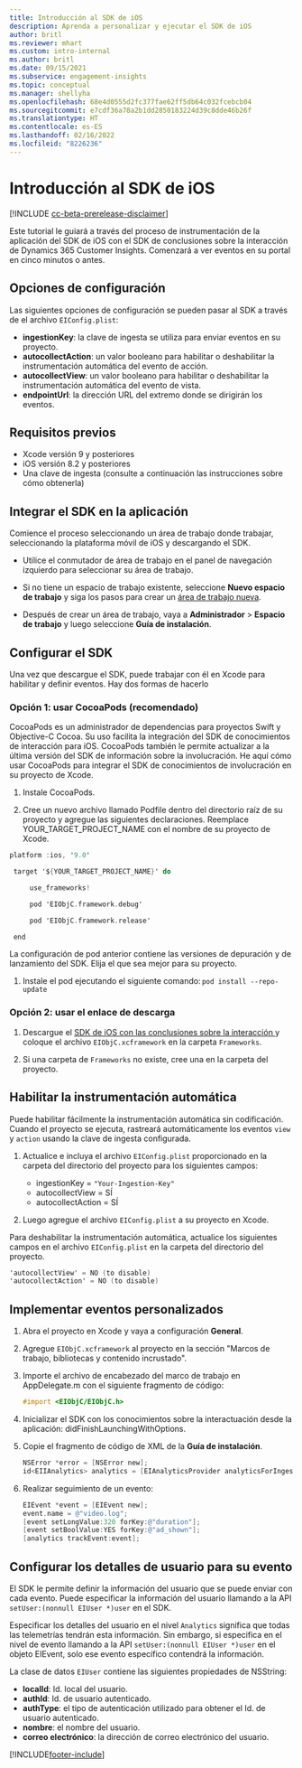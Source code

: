 ```yaml
---
title: Introducción al SDK de iOS
description: Aprenda a personalizar y ejecutar el SDK de iOS
author: britl
ms.reviewer: mhart
ms.custom: intro-internal
ms.author: britl
ms.date: 09/15/2021
ms.subservice: engagement-insights
ms.topic: conceptual
ms.manager: shellyha
ms.openlocfilehash: 68e4d0555d2fc377fae62ff5db64c032fcebcb04
ms.sourcegitcommit: e7cdf36a78a2b1dd2850183224d39c8dde46b26f
ms.translationtype: HT
ms.contentlocale: es-ES
ms.lasthandoff: 02/16/2022
ms.locfileid: "8226236"
---
```

# <a name="get-started-with-the-ios-sdk"></a>Introducción al SDK de iOS

[!INCLUDE [cc-beta-prerelease-disclaimer](includes/cc-beta-prerelease-disclaimer.md)]

Este tutorial le guiará a través del proceso de instrumentación de la aplicación del SDK de iOS con el SDK de conclusiones sobre la interacción de Dynamics 365 Customer Insights. Comenzará a ver eventos en su portal en cinco minutos o antes.

## <a name="configuration-options"></a>Opciones de configuración

Las siguientes opciones de configuración se pueden pasar al SDK a través de el archivo `EIConfig.plist`:

- **ingestionKey**: la clave de ingesta se utiliza para enviar eventos en su proyecto.
- **autocollectAction**: un valor booleano para habilitar o deshabilitar la instrumentación automática del evento de acción.
- **autocollectView**: un valor booleano para habilitar o deshabilitar la instrumentación automática del evento de vista.
- **endpointUrl**: la dirección URL del extremo donde se dirigirán los eventos.

## <a name="prerequisites"></a>Requisitos previos

- Xcode versión 9 y posteriores
- iOS versión 8.2 y posteriores
- Una clave de ingesta (consulte a continuación las instrucciones sobre cómo obtenerla)

## <a name="integrate-the-sdk-into-your-application"></a>Integrar el SDK en la aplicación

Comience el proceso seleccionando un área de trabajo donde trabajar, seleccionando la plataforma móvil de iOS y descargando el SDK.

- Utilice el conmutador de área de trabajo en el panel de navegación izquierdo para seleccionar su área de trabajo.

- Si no tiene un espacio de trabajo existente, seleccione **Nuevo espacio de trabajo** y siga los pasos para crear un [área de trabajo nueva](create-workspace.md).

- Después de crear un área de trabajo, vaya a **Administrador** > **Espacio de trabajo** y luego seleccione **Guía de instalación**.

## <a name="configure-the-sdk"></a>Configurar el SDK

Una vez que descargue el SDK, puede trabajar con él en Xcode para habilitar y definir eventos. Hay dos formas de hacerlo

### <a name="option-1-using-cocoapods-recommended"></a>Opción 1: usar CocoaPods (recomendado)
CocoaPods es un administrador de dependencias para proyectos Swift y Objective-C Cocoa. Su uso facilita la integración del SDK de conocimientos de interacción para iOS. CocoaPods también le permite actualizar a la última versión del SDK de información sobre la involucración. He aquí cómo usar CocoaPods para integrar el SDK de conocimientos de involucración en su proyecto de Xcode. 

1. Instale CocoaPods. 

1. Cree un nuevo archivo llamado Podfile dentro del directorio raíz de su proyecto y agregue las siguientes declaraciones. Reemplace YOUR_TARGET_PROJECT_NAME con el nombre de su proyecto de Xcode. 
```objectivec
platform :ios, '9.0'  

 target '${YOUR_TARGET_PROJECT_NAME}' do 

     use_frameworks!   

     pod 'EIObjC.framework.debug' 

     pod 'EIObjC.framework.release' 

 end 
```
La configuración de pod anterior contiene las versiones de depuración y de lanzamiento del SDK. Elija el que sea mejor para su proyecto.

1. Instale el pod ejecutando el siguiente comando: `pod install --repo-update `

### <a name="option-2-using-download-link"></a>Opción 2: usar el enlace de descarga

1. Descargue el [SDK de iOS con las conclusiones sobre la interacción ](https://download.pi.dynamics.com/sdk/EI-SDKs/ei-ios-sdk.zip) y coloque el archivo `EIObjC.xcframework` en la carpeta `Frameworks`.

1. Si una carpeta de `Frameworks` no existe, cree una en la carpeta del proyecto.

## <a name="enable-auto-instrumentation"></a>Habilitar la instrumentación automática
 
Puede habilitar fácilmente la instrumentación automática sin codificación. Cuando el proyecto se ejecuta, rastreará automáticamente los eventos `view` y `action` usando la clave de ingesta configurada. 

1. Actualice e incluya el archivo `EIConfig.plist` proporcionado en la carpeta del directorio del proyecto para los siguientes campos:
    - ingestionKey = `"Your-Ingestion-Key"`
    - autocollectView = SÍ
    - autocollectAction = SÍ

2. Luego agregue el archivo `EIConfig.plist` a su proyecto en Xcode. 



Para deshabilitar la instrumentación automática, actualice los siguientes campos en el archivo `EIConfig.plist` en la carpeta del directorio del proyecto. 

```objectivec
'autocollectView' = NO (to disable)
'autocollectAction' = NO (to disable)
```


## <a name="implement-custom-events"></a>Implementar eventos personalizados

1. Abra el proyecto en Xcode y vaya a configuración **General**. 
1. Agregue `EIObjC.xcframework` al proyecto en la sección "Marcos de trabajo, bibliotecas y contenido incrustado".

1. Importe el archivo de encabezado del marco de trabajo en AppDelegate.m con el siguiente fragmento de código:

    ```objectivec
    #import <EIObjC/EIObjC.h>
    ```

1. Inicializar el SDK con los conocimientos sobre la interactuación desde la aplicación: didFinishLaunchingWithOptions.
1. Copie el fragmento de código de XML de la **Guía de instalación**.

    ```objectivec
    NSError *error = [NSError new];
    id<EIIAnalytics> analytics = [EIAnalyticsProvider analyticsForIngestionKey:nil error:&error];
    ```

1. Realizar seguimiento de un evento:

    ```objectivec
    EIEvent *event = [EIEvent new];
    event.name = @"video.log";
    [event setLongValue:320 forKey:@"duration"];
    [event setBoolValue:YES forKey:@"ad_shown"];
    [analytics trackEvent:event];
    ```

## <a name="set-user-details-for-your-event"></a>Configurar los detalles de usuario para su evento

El SDK le permite definir la información del usuario que se puede enviar con cada evento. Puede especificar la información del usuario llamando a la API `setUser:(nonnull EIUser *)user` en el SDK.

Especificar los detalles del usuario en el nivel `Analytics` significa que todas las telemetrías tendrán esta información. Sin embargo, si especifica en el nivel de evento llamando a la API `setUser:(nonnull EIUser *)user` en el objeto EIEvent, solo ese evento específico contendrá la información.

La clase de datos `EIUser` contiene las siguientes propiedades de NSString:

- **localId**: Id. local del usuario.
- **authId**: Id. de usuario autenticado.
- **authType**: el tipo de autenticación utilizado para obtener el Id. de usuario autenticado.
- **nombre**: el nombre del usuario.
- **correo electrónico**: la dirección de correo electrónico del usuario.


[!INCLUDE[footer-include](../includes/footer-banner.md)]
